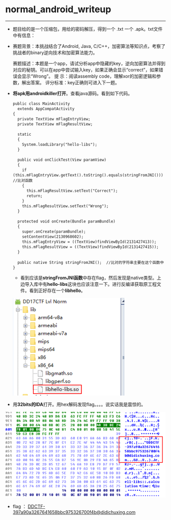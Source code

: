 # normal_android_writeup

------

- 题目给的是一个压缩包，用给的密码解压，得到一个 .txt 一个 .apk。txt文件中有信息：

- 赛题背景：本挑战结合了Android, Java, C/C++，加密算法等知识点，考察了挑战者的binary逆向技术和加密算法能力。

  赛题描述：本题是一个app，请试分析app中隐藏的key，逆向加密算法并得到对应的秘钥。可以在app中尝试输入key，如果正确会显示“correct”，如果错误会显示“Wrong”。
  提   示：阅读assembly code，理解xor的加密逻辑和参数，解出答案。
  评分标准：key正确则可进入下一题。

- **将apk用androidkiller打开**。查看java源码。看到如下代码。

  ```
  public class MainActivity
    extends AppCompatActivity
  {
    private TextView mFlagEntryView;
    private TextView mFlagResultView;
    
    static
    {
      System.loadLibrary("hello-libs");
    }
    
    public void onClickTest(View paramView)
    {
      if (this.mFlagEntryView.getText().toString().equals(stringFromJNI())) //比对函数
      {
        this.mFlagResultView.setText("Correct");
        return;
      }
      this.mFlagResultView.setText("Wrong");
    }
    
    protected void onCreate(Bundle paramBundle)
    {
      super.onCreate(paramBundle);
      setContentView(2130968602);
      this.mFlagEntryView = ((TextView)findViewById(2131427413));
      this.mFlagResultView = ((TextView)findViewById(2131427415));
    }
    
    public native String stringFromJNI();  //比对的字符串主要在这个函数中
  }
  ```

  - 看到应该是**stringFromJNI函数**中存在flag，然后发现是native类型。上边导入库中有**hello-libs**这块也应该注意一下。进行反编译获取原工程文件。看到正好存在一个**libhello**。

  ![libhello](https://github.com/sunSUNQ/PCTF_REVERSE/raw/master/DD_normal_android/libhello.png)

- 用**32bits的IDA**打开。用hex解码发现flag。。。。说实话我是震惊的。

![flag](https://github.com/sunSUNQ/PCTF_REVERSE/raw/master/DD_normal_android/flag.png)

- flag ： DDCTF-397a90a3267641658bbc975326700f4b@didichuxing.com
